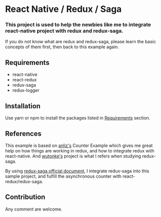 # React Native / Redux / Saga
### This project is used to help the newbies like me to integrate react-native project with redux and redux-saga.
If you do not know what are redux and redux-saga, please learn the basic concepts of them first, then back to this example again.

## <a name='requirement'>Requirements
- react-native
- react-redux
- redux-saga
- redux-logger

## Installation
Use yarn or npm to install the packages listed in [Requirements](#requirement) section.

## References
This example is based on [anliz's](https://github.com/alinz/example-react-native-redux/tree/master/Counter) Counter Example which gives me great help on how things are working in redux, and how to integrate redux with react-native. And [wutonke's](https://github.com/wutongke/react-native-one) project is what I refers when studying redux-saga.

By using [redux-saga official document](https://redux-saga.github.io/redux-saga/docs/introduction/BeginnerTutorial.html), I integrate redux-saga into this sample project, and fulfill the asynchronous counter with react-redux/redux-saga.

## Contribution
Any comment are welcome.
